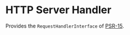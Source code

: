 HTTP Server Handler
===================

Provides the `RequestHandlerInterface` of [PSR-15][psr-15].

[psr-15]: https://github.com/php-fig/fig-standards/blob/master/accepted/PSR-15-request-handlers.md
